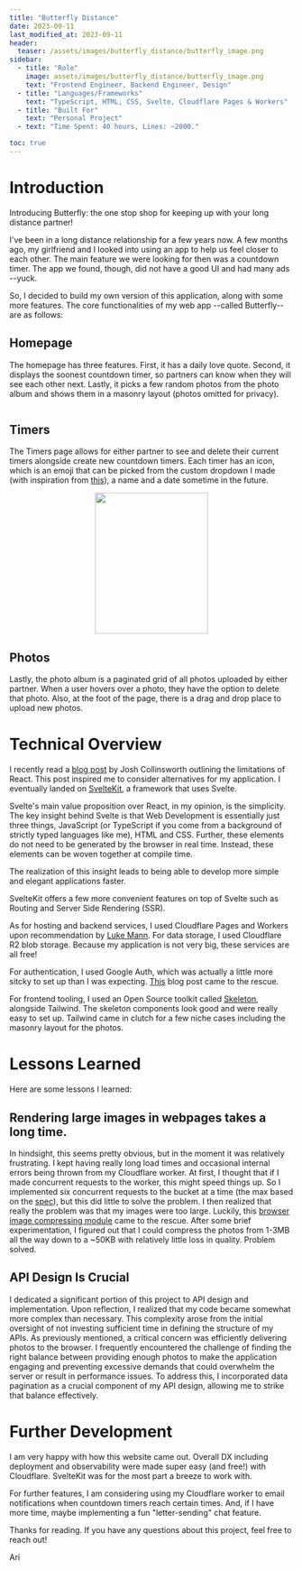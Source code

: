 ```yaml
---
title: "Butterfly Distance"
date: 2023-09-11
last_modified_at: 2023-09-11
header:
  teaser: /assets/images/butterfly_distance/butterfly_image.png
sidebar:
  - title: "Role"
    image: assets/images/butterfly_distance/butterfly_image.png
    text: "Frontend Engineer, Backend Engineer, Design"
  - title: "Languages/Frameworks"
    text: "TypeScript, HTML, CSS, Svelte, Cloudflare Pages & Workers"    
  - title: "Built For"
    text: "Personal Project"
  - text: "Time Spent: 40 hours, Lines: ~2000."

toc: true
---
```


# Introduction

Introducing Butterfly: the one stop shop for keeping up with your long distance partner!

I've been in a long distance relationship for a few years now. A few months ago, my girlfriend and I looked into using an app to help us feel closer to each other. The main feature we were looking for then was a countdown timer. The app we found, though, did not have a good UI and had many ads --yuck.

So, I decided to build my own version of this application, along with some more features. The core functionalities of my web app --called Butterfly-- are as follows:

## Homepage 

The homepage has three features. First, it has a daily love quote. Second, it displays the soonest countdown timer, so partners can know when they will see each other next. Lastly, it picks a few random photos from the photo album and shows them in a masonry layout (photos omitted for privacy).

<img src="{{ site.url }}{{ site.baseurl }}/assets/images/butterfly_distance/homepage.png" alt="">

## Timers

The Timers page allows for either partner to see and delete their current timers alongside create new countdown timers. Each timer has an icon, which is an emoji that can be picked from the custom dropdown I made (with inspiration from [this](https://svelte.dev/repl/c28366e7572444bd83f5cb265f941d42?version=3.31.0)), a name and a date sometime in the future.

<p align="center">
<img src="{{ site.url }}{{ site.baseurl }}/assets/images/butterfly_distance/timer.png" alt="" width="200" height="250">
</p>


## Photos

Lastly, the photo album is a paginated grid of all photos uploaded by either partner. When a user hovers over a photo, they have the option to delete that photo. Also, at the foot of the page, there is a drag and drop place to upload new photos.

# Technical Overview

I recently read a [blog post](https://joshcollinsworth.com/blog/antiquated-react) by Josh Collinsworth outlining the limitations of React. This post inspired me to consider alternatives for my application. I eventually landed on [SvelteKit](https://kit.svelte.dev/docs/introduction), a framework that uses Svelte.

Svelte's main value proposition over React, in my opinion, is the simplicity. The key insight behind Svelte is that Web Development is essentially just three things, JavaScript (or TypeScript if you come from a background of strictly typed languages like me), HTML and CSS. Further, these elements do not need to be generated by the browser in real time. Instead, these elements can be woven together at compile time.

The realization of this insight leads to being able to develop more simple and elegant applications faster.

SvelteKit offers a few more convenient features on top of Svelte such as Routing and Server Side Rendering (SSR).

As for hosting and backend services, I used Cloudflare Pages and Workers upon recommendation by [Luke Mann](https://mann.xyz/#/projects). For data storage, I used Cloudflare R2 blob storage. Because my application is not very big, these services are all free!

For authentication, I used Google Auth, which was actually a little more sitcky to set up than I was expecting. [This](https://medium.com/@uriser/authentication-in-sveltekit-with-auth-js-7ff505d584c4) blog post came to the rescue.

For frontend tooling, I used an Open Source toolkit called [Skeleton](https://www.skeleton.dev/), alongside Tailwind. The skeleton components look good and were really easy to set up. Tailwind came in clutch for a few niche cases including the masonry layout for the photos.

# Lessons Learned

Here are some lessons I learned:

## Rendering large images in webpages takes a long time.

In hindsight, this seems pretty obvious, but in the moment it was relatively frustrating. I kept having really long load times and occasional internal errors being thrown from my Cloudflare worker. At first, I thought that if I made concurrent requests to the worker, this might speed things up. So I implemented six concurrent requests to the bucket at a time (the max based on the [spec](https://developers.cloudflare.com/workers/platform/limits#simultaneous-open-connections)), but this did little to solve the problem. I then realized that really the problem was that my images were too large. Luckily, this [browser image compressing module](https://www.npmjs.com/package/browser-image-compression) came to the rescue. After some brief experimentation, I figured out that I could compress the photos from 1-3MB all the way down to a ~50KB with relatively little loss in quality. Problem solved.

## API Design Is Crucial

I dedicated a significant portion of this project to API design and implementation. Upon reflection, I realized that my code became somewhat more complex than necessary. This complexity arose from the initial oversight of not investing sufficient time in defining the structure of my APIs. As previously mentioned, a critical concern was efficiently delivering photos to the browser. I frequently encountered the challenge of finding the right balance between providing enough photos to make the application engaging and preventing excessive demands that could overwhelm the server or result in performance issues. To address this, I incorporated data pagination as a crucial component of my API design, allowing me to strike that balance effectively.

# Further Development

I am very happy with how this website came out. Overall DX including deployment and observability were made super easy (and free!) with Cloudflare. SvelteKit was for the most part a breeze to work with.

For further features, I am considering using my Cloudflare worker to email notifications when countdown timers reach certain times. And, if I have more time, maybe implementing a fun "letter-sending" chat feature.

Thanks for reading. If you have any questions about this project, feel free to reach out!

Ari

